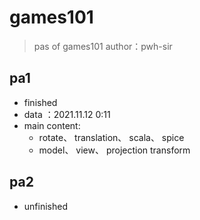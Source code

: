# games101
> pas of games101
> author：pwh-sir

## pa1
* finished
* data ：2021.11.12 0:11
* main content: 
  * rotate、 translation、 scala、 spice
  * model、 view、 projection transform

## pa2
* unfinished
